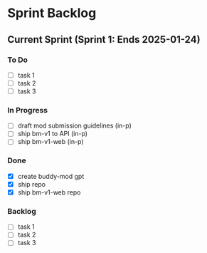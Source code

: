 # Sprint Backlog

## Current Sprint (Sprint 1: Ends 2025-01-24)

### To Do
- [ ] task 1
- [ ] task 2
- [ ] task 3

### In Progress
- [ ] draft mod submission guidelines (in-p)
- [ ] ship bm-v1 to API (in-p)
- [ ] ship bm-v1-web (in-p)

### Done
- [x] create buddy-mod gpt
- [x] ship repo
- [x] ship bm-v1-web repo

### Backlog
- [ ] task 1
- [ ] task 2
- [ ] task 3
